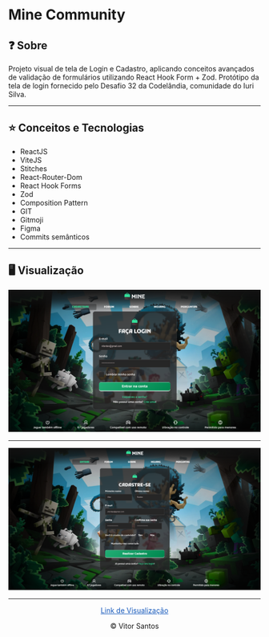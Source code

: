 # Mine Community

## ❓ Sobre

Projeto visual de tela de Login e Cadastro, aplicando conceitos avançados de validação de formulários utilizando React Hook Form + Zod.
Protótipo da tela de login fornecido pelo Desafio 32 da Codelândia, comunidade do Iuri Silva.

---

## ⭐ Conceitos e Tecnologias

- ReactJS
- ViteJS
- Stitches
- React-Router-Dom
- React Hook Forms
- Zod
- Composition Pattern
- GIT
- Gitmoji
- Figma
- Commits semânticos

---

## 🖥 Visualização

<img src="./.github/login.png"/>

---

<img src="./.github/register.png"/>

---

<div align="center">
    <a style="color: #195BBD;" href="https://mine-community.vercel.app/">Link de Visualização</a>
    <p> &copy; Vitor Santos
</div>
